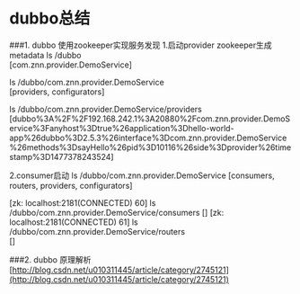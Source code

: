 # dubbo总结

###1. dubbo 使用zookeeper实现服务发现
1.启动provider zookeeper生成metadata
ls /dubbo                                       
[com.znn.provider.DemoService]

ls /dubbo/com.znn.provider.DemoService          
[providers, configurators]


ls /dubbo/com.znn.provider.DemoService/providers
[dubbo%3A%2F%2F192.168.242.1%3A20880%2Fcom.znn.provider.DemoService%3Fanyhost%3Dtrue%26application%3Dhello-world-app%26dubbo%3D2.5.3%26interface%3Dcom.znn.provider.DemoService%26methods%3DsayHello%26pid%3D10116%26side%3Dprovider%26timestamp%3D1477378243524]

2.consumer启动
 ls /dubbo/com.znn.provider.DemoService 
[consumers, routers, providers, configurators]

[zk: localhost:2181(CONNECTED) 60] ls /dubbo/com.znn.provider.DemoService/consumers
[]
[zk: localhost:2181(CONNECTED) 61] ls /dubbo/com.znn.provider.DemoService/routers  
[]

###2. dubbo 原理解析
[http://blog.csdn.net/u010311445/article/category/2745121](http://blog.csdn.net/u010311445/article/category/2745121)


